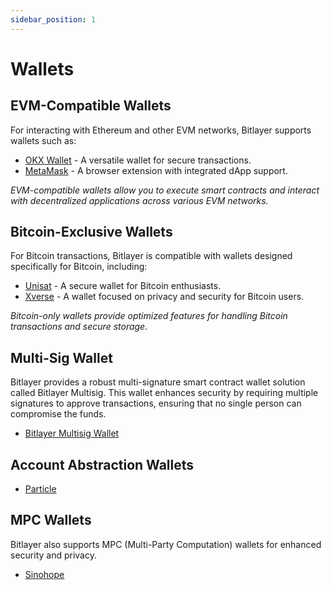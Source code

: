 ```yaml
---
sidebar_position: 1
---
```


# Wallets

## EVM-Compatible Wallets

For interacting with Ethereum and other EVM networks, Bitlayer supports wallets such as:

- [OKX Wallet](https://www.okx.com/web3) - A versatile wallet for secure transactions.
- [MetaMask](https://metamask.io/) - A browser extension with integrated dApp support.

*EVM-compatible wallets allow you to execute smart contracts and interact with decentralized applications across various EVM networks.*

## Bitcoin-Exclusive Wallets

For Bitcoin transactions, Bitlayer is compatible with wallets designed specifically for Bitcoin, including:

- [Unisat](https://chat.openai.com/c/f352b17c-69a1-457f-be41-a98fd00a8dfc#) - A secure wallet for Bitcoin enthusiasts.
- [Xverse](https://chat.openai.com/c/f352b17c-69a1-457f-be41-a98fd00a8dfc#) - A wallet focused on privacy and security for Bitcoin users.

*Bitcoin-only wallets provide optimized features for handling Bitcoin transactions and secure storage.*

## Multi-Sig Wallet

Bitlayer provides a robust multi-signature smart contract wallet solution called Bitlayer Multisig. This wallet enhances security by requiring multiple signatures to approve transactions, ensuring that no single person can compromise the funds.

- [Bitlayer Multisig Wallet](http://multisign.bitlayer.org)

## Account Abstraction Wallets

- [Particle](/docs/hidden/build/BTC-Connect.md)

## MPC Wallets

Bitlayer also supports MPC (Multi-Party Computation) wallets for enhanced security and privacy. 
- [Sinohope](https://sinohope.com)
